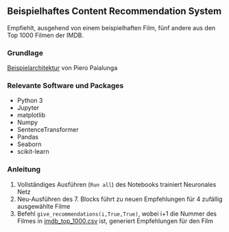 ## Beispielhaftes Content Recommendation System 
Empfiehlt, ausgehend von einem beispielhaften Film, fünf andere aus den Top 1000 Filmen der IMDB.

### Grundlage
[Beispielarchitektur](https://towardsdatascience.com/hands-on-content-based-recommender-system-using-python-1d643bf314e4) von Piero Paialunga

### Relevante Software und Packages
 - Python 3
 - Jupyter 
 - matplotlib
 - Numpy
 - SentenceTransformer
 - Pandas
 - Seaborn
 - scikit-learn

### Anleitung
1. Vollständiges Ausführen (`Run all`) des Notebooks trainiert Neuronales Netz
2. Neu-Ausführen des 7. Blocks führt zu neuen Empfehlungen für 4 zufällig ausgewählte Filme
3. Befehl `give_recommendations(i,True,True)`, wobei i+1 die Nummer des Filmes in [imdb_top_1000.csv](imdb_top_1000.csv) ist, generiert Empfehlungen für den Film